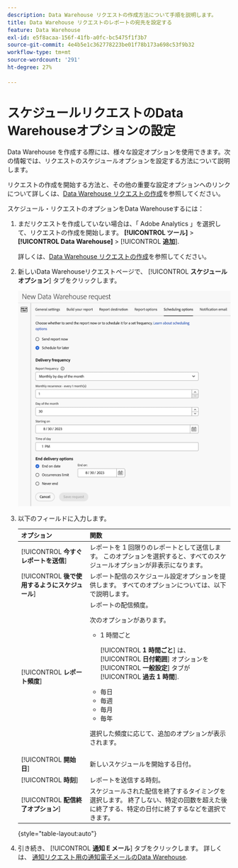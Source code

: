 ```yaml
---
description: Data Warehouse リクエストの作成方法について手順を説明します。
title: Data Warehouse リクエストのレポートの宛先を設定する
feature: Data Warehouse
exl-id: e5f8acaa-156f-41fb-a0fc-bc5475f1f3b7
source-git-commit: 4e4b5e1c362778223be01f78b173a698c53f9b32
workflow-type: tm+mt
source-wordcount: '291'
ht-degree: 27%

---
```


# スケジュールリクエストのData Warehouseオプションの設定

Data Warehouse を作成する際には、様々な設定オプションを使用できます。次の情報では、リクエストのスケジュールオプションを設定する方法について説明します。

リクエストの作成を開始する方法と、その他の重要な設定オプションへのリンクについて詳しくは、[Data Warehouse リクエストの作成](/help/export/data-warehouse/create-request/t-dw-create-request.md)を参照してください。

スケジュール・リクエストのオプションをData Warehouseするには：

1. まだリクエストを作成していない場合は、「 Adobe Analytics 」を選択して、リクエストの作成を開始します。 **[!UICONTROL ツール]** > **[!UICONTROL Data Warehouse]** > [!UICONTROL **追加**].

   詳しくは、[Data Warehouse リクエストの作成](/help/export/data-warehouse/create-request/t-dw-create-request.md)を参照してください。

1. 新しいData Warehouseリクエストページで、 [!UICONTROL **スケジュールオプション**] タブをクリックします。

   ![「レポートの宛先」タブ](assets/dw-scheduling-options.png) <!-- update screenshot -->

1. 以下のフィールドに入力します。

   | オプション | 関数 |
   |---------|----------|
   | [!UICONTROL **今すぐレポートを送信**] | レポートを 1 回限りのレポートとして送信します。 このオプションを選択すると、すべてのスケジュールオプションが非表示になります。 |
   | [!UICONTROL **後で使用するようにスケジュール**] | レポート配信のスケジュール設定オプションを提供します。 すべてのオプションについては、以下で説明します。 |
   | [!UICONTROL **レポート頻度**] | レポートの配信頻度。 <p>次のオプションがあります。</p><ul><li>1 時間ごと</li><p>[!UICONTROL **1 時間ごと**] は、 [!UICONTROL **日付範囲**] オプションを [!UICONTROL **一般設定**] タブが [!UICONTROL **過去 1 時間**].</p><li>毎日</li><li>毎週</li><li>毎月</li><li>毎年</li></ul><p>選択した頻度に応じて、追加のオプションが表示されます。</p> |
   | [!UICONTROL **開始日**] | 新しいスケジュールを開始する日付。 |
   | [!UICONTROL **時刻**] | レポートを送信する時刻。 |
   | [!UICONTROL **配信終了オプション**] | スケジュールされた配信を終了するタイミングを選択します。 終了しない、特定の回数を超えた後に終了する、特定の日付に終了するなどを選択できます。 |

   {style="table-layout:auto"}

1. 引き続き、 [!UICONTROL **通知 E メール**] タブをクリックします。 詳しくは、 [通知リクエスト用の通知電子メールのData Warehouse](/help/export/data-warehouse/create-request/dw-request-email.md).
